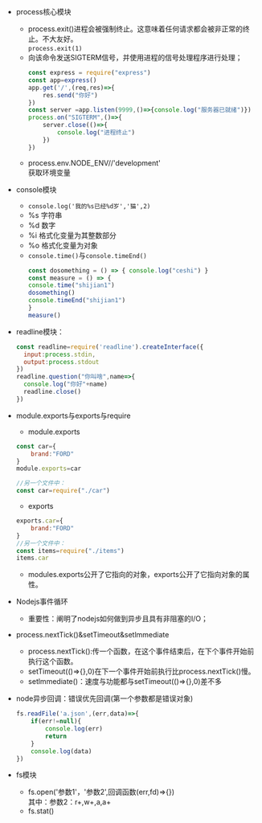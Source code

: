 - process核心模块
  - process.exit()进程会被强制终止。这意味着任何请求都会被非正常的终止。不大友好。    
    `process.exit(1)` 
  - 向该命令发送SIGTERM信号，并使用进程的信号处理程序进行处理；
    ```js
    const express = require("express")
    const app=express()
    app.get('/',(req,res)=>{
        res.send("你好")
    })
    const server =app.listen(9999,()=>{console.log("服务器已就绪")})
    process.on("SIGTERM",()=>{
        server.close(()=>{
            console.log("进程终止")
        })
    })
    ```
  - process.env.NODE_ENV//'development'  
  获取环境变量


- console模块
  - `console.log('我的%s已经%d岁','猫',2)`
  - %s 字符串
  - %d 数字
  - %i 格式化变量为其整数部分
  - %o 格式化变量为对象
  - `console.time()`与`console.timeEnd()`
    ```js
    const dosomething = () => { console.log("ceshi") }
    const measure = () => {
    console.time("shijian1")
    dosomething()
    console.timeEnd("shijian1")
    }
    measure()
    ```

- readline模块：
  ```js
  const readline=require('readline').createInterface({
    input:process.stdin,
    output:process.stdout
  })
  readline.question("你叫啥",name=>{
    console.log("你好"+name)
    readline.close()
  })
  ```

- module.exports与exports与require
  - module.exports
  ```js
  const car={
      brand:"FORD"
  }
  module.exports=car

  //另一个文件中：
  const car=require("./car")
  ```
  - exports
  ```js
  exports.car={
      brand:"FORD"
  }
  //另一个文件中：
  const items=require("./items")
  items.car
  ```
  - modules.exports公开了它指向的对象，exports公开了它指向对象的属性。


- Nodejs事件循环
  - 重要性：阐明了nodejs如何做到异步且具有非阻塞的I/O；


- process.nextTick()&setTimeout&setlmmediate
    - process.nextTick():传一个函数，在这个事件结束后，在下个事件开始前执行这个函数。  
    - setTimeout(()=>{},0)在下一个事件开始前执行比process.nextTick()慢。
    - setlmmediate()：速度与功能都与setTimeout(()=>{},0)差不多

- node异步回调：错误优先回调(第一个参数都是错误对象)
    ```js
    fs.readFile('a.json',(err,data)=>{
        if(err!=null){
            console.log(err)
            return
        }
        console.log(data)
    })
    ```

- fs模块
  - fs.open('参数1'，'参数2',回调函数(err,fd)=>{})  
  其中：参数2：r+,w+,a,a+
  - fs.stat()